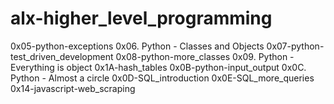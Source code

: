 # alx-higher_level_programming
0x05-python-exceptions
0x06. Python - Classes and Objects
0x07-python-test_driven_development
0x08-python-more_classes
0x09. Python - Everything is object
0x1A-hash_tables
0x0B-python-input_output
0x0C. Python - Almost a circle
0x0D-SQL_introduction
0x0E-SQL_more_queries
0x14-javascript-web_scraping